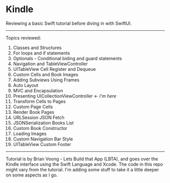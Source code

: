 # Kindle
Reviewing a basic Swift tutorial before diving in with SwiftUI.

--- 

Topics reviewed: 

1. Classes and Structures
2. For loops and if statements
3. Optionals - Conditional biding and guard statements
4. Navigation and TableViewController
5. UITableView Cell Register and Dequeue
6. Custom Cells and Book Images
7. Adding Subviews Using Frames
8. Auto Layout
9. MVC and Encapsulation
10. Presenting UICollectionViewController <- *I'm here*
11. Transform Cells to Pages
12. Custom Page Cells
13. Render Book Pages
14. URLSession JSON Fetch
15. JSONSerialization Books List
16. Custom Book Constructor
17. Loading Images
18. Custom Navigation Bar Style
19. UITableView Custom Footer

-----
Tutorial is by Brian Voong - Lets Build that App (LBTA), and goes over the Kindle interface using the Swift Language and Xcode.
The code in this repo might vary from the tutorial. I'm adding some stuff to take it a little deeper on some aspects as I go.
